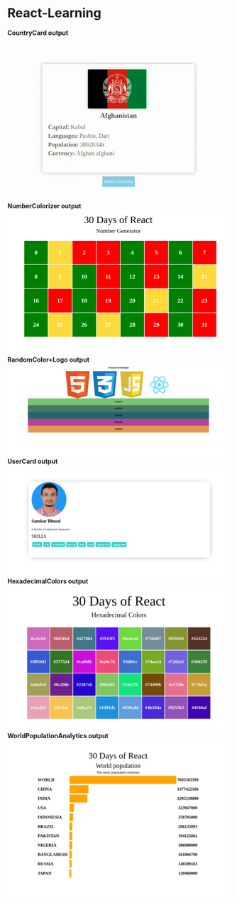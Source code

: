 # React-Learning
**CountryCard output**
![screenshot of the output](CountryCard/CountryCard.gif)
**NumberColorizer output**
![screenshot of the output](Number_Colorizer/Number_Colorizer.png)
**RandomColor+Logo output**
![screenshot of the output](RandomColor+Logo/RandomColor+Logo.png)
**UserCard output**
![screenshot of the output](UserCard/UserCard.png)
**HexadecimalColors output**
![screenshot of the output](HexadecimalColors/HexadecimalColors.png)
**WorldPopulationAnalytics output**
![screenshot of the output](WorldPopulationAnalytics/WorldPopulationAnalytics.png)

